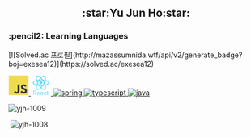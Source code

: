 <h2 align="center">:star:Yu Jun Ho:star:</h2>
<h3 align="left" I’m currently learning JavaScript, React, Spring,Java </h3>
<h3 align="left">:pencil2: Learning Languages</h3>
[![Solved.ac 프로필](http://mazassumnida.wtf/api/v2/generate_badge?boj=exesea12)](https://solved.ac/exesea12)
<p align="left"> 
   <a href="https://developer.mozilla.org/en-US/docs/Web/JavaScript" target="_blank" rel="noreferrer"> <img src="https://raw.githubusercontent.com/devicons/devicon/master/icons/javascript/javascript-original.svg" alt="javascript" width="40" height="40"/> </a> 
    <a href="https://reactjs.org/" target="_blank" rel="noreferrer"> <img src="https://raw.githubusercontent.com/devicons/devicon/master/icons/react/react-original-wordmark.svg" alt="react" width="40" height="40"/> </a>
   <a href="https://spring.io/" target="_blank" rel="noreferrer"> <img src="https://www.vectorlogo.zone/logos/springio/springio-icon.svg" alt="spring" width="40" height="40"/> </a>
   <a href="https://www.typescriptlang.org/docs/handbook/compiler-options.html" target="_blank" rel="noreferrer"> <img src="https://www.vectorlogo.zone/logos/typescriptlang/typescriptlang-icon.svg" alt="typescript" width="40" height="40"/> </a>
    <a href="https://www.oracle.com/kr/java/" target="_blank" rel="noreferrer"> <img src="https://www.vectorlogo.zone/logos/java/java-icon.svg" alt="java" width="40" height="40"/> </a> <br>
<p><img align="left" src="https://github-readme-stats.vercel.app/api/top-langs?username=yjh-1008&show_icons=true&locale=en&layout=compact" alt="yjh-1009" /></p><br>
<p>&nbsp;<img align="center" src="https://github-readme-stats.vercel.app/api?username=yjh-1008&show_icons=true&locale=en" alt="yjh-1008" /></p>

